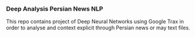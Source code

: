 ### Deep Analysis Persian News NLP
This repo contains project of Deep Neural Networks using Google Trax in order to analyse and context explicit through Persian news or may text files. 
